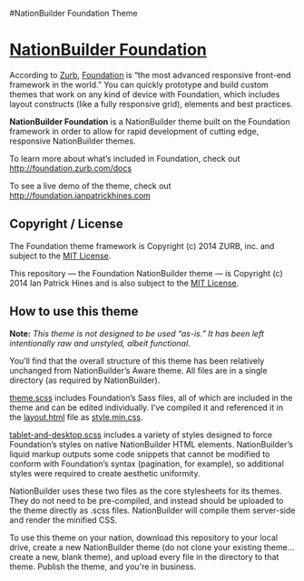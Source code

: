 #NationBuilder Foundation Theme

# [NationBuilder Foundation](http://foundation.ianpatrickhines.com)

According to [Zurb](http://zurb.com), [Foundation](http://foundation.zurb.com) is “the most advanced responsive front-end framework in the world.” You can quickly prototype and build custom themes that work on any kind of device with Foundation, which includes layout constructs (like a fully responsive grid), elements and best practices.

**NationBuilder Foundation** is a NationBuilder theme built on the Foundation framework in order to allow for rapid development of cutting edge, responsive NationBuilder themes.

To learn more about what’s included in Foundation, check out <http://foundation.zurb.com/docs>

To see a live demo of the theme, check out <http://foundation.ianpatrickhines.com>

## Copyright / License

The Foundation theme framework is Copyright (c) 2014 ZURB, inc. and subject to the [MIT License](https://github.com/zurb/foundation/blob/master/LICENSE).

This repository — the Foundation NationBuilder theme — is Copyright (c) 2014 Ian Patrick Hines and is also subject to the [MIT License](https://github.com/ianpatrickhines/nationbuilder-foundation/blob/master/LICENSE.markdown).

## How to use this theme

**Note:** *This theme is not designed to be used “as-is.” It has been left intentionally raw and unstyled, albeit functional.*

You’ll find that the overall structure of this theme has been relatively unchanged from NationBuilder’s Aware theme. All files are in a single directory (as required by NationBuilder).

[theme.scss](https://github.com/ianpatrickhines/nationbuilder-foundation/blob/master/theme.scss) includes Foundation’s Sass files, all of which are included in the theme and can be edited individually. I’ve compiled it and referenced it in the [layout.html](https://github.com/ianpatrickhines/nationbuilder-foundation/blob/master/layout.html) file as [style.min.css](https://github.com/ianpatrickhines/nationbuilder-foundation/blob/master/style.min.css).

[tablet-and-desktop.scss](https://github.com/ianpatrickhines/nationbuilder-foundation/blob/master/tablet-and-desktop.scss) includes a variety of styles designed to force Foundation’s styles on native NationBuilder HTML elements. NationBuilder’s liquid markup outputs some code snippets that cannot be modified to conform with Foundation’s syntax (pagination, for example), so additional styles were required to create aesthetic uniformity.

NationBuilder uses these two files as the core stylesheets for its themes. They do not need to be pre-compiled, and instead should be uploaded to the theme directly as .scss files. NationBuilder will compile them server-side and render the minified CSS.

To use this theme on your nation, download this repository to your local drive, create a new NationBuilder theme (do not clone your existing theme… create a new, blank theme), and upload every file in the directory to that theme. Publish the theme, and you're in business.